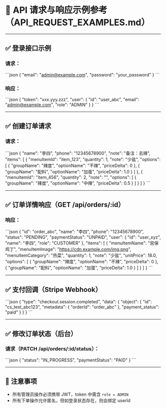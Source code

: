 # 🧪 API 请求与响应示例参考（API_REQUEST_EXAMPLES.md）

---

## ✅ 登录接口示例

### 请求：
\`\`\`json
{
  "email": "admin@example.com",
  "password": "your_password"
}
\`\`\`

### 响应：
\`\`\`json
{
  "token": "xxx.yyy.zzz",
  "user": {
    "id": "user_abc",
    "email": "admin@example.com",
    "role": "ADMIN"
  }
}
\`\`\`

---

## ✅ 创建订单请求

### 请求：
\`\`\`json
{
  "name": "李四",
  "phone": "12345678900",
  "note": "备注：去辣",
  "items": [
    {
      "menuItemId": "item_123",
      "quantity": 1,
      "note": "少盐",
      "options": [
        { "groupName": "辣度", "optionName": "不辣", "priceDelta": 0 },
        { "groupName": "配料", "optionName": "加蛋", "priceDelta": 1.0 }
      ]
    },
    {
      "menuItemId": "item_456",
      "quantity": 2,
      "note": "",
      "options": [
        { "groupName": "辣度", "optionName": "中辣", "priceDelta": 0.5 }
      ]
    }
  ]
}
\`\`\`

---

## ✅ 订单详情响应（GET /api/orders/:id）

### 响应：
\`\`\`json
{
  "id": "order_abc",
  "name": "李四",
  "phone": "12345678900",
  "status": "PENDING",
  "paymentStatus": "UNPAID",
  "user": {
    "id": "user_xyz",
    "name": "李四",
    "role": "CUSTOMER"
  },
  "items": [
    {
      "menuItemName": "宫保鸡丁",
      "menuItemImage": "https://cdn.example.com/img.png",
      "menuItemCategory": "热菜",
      "quantity": 1,
      "note": "少盐",
      "unitPrice": 18.0,
      "options": [
        { "groupName": "辣度", "optionName": "不辣", "priceDelta": 0 },
        { "groupName": "配料", "optionName": "加蛋", "priceDelta": 1.0 }
      ]
    }
  ]
}
\`\`\`

---

## ✅ 支付回调（Stripe Webhook）

\`\`\`json
{
  "type": "checkout.session.completed",
  "data": {
    "object": {
      "id": "cs_test_abc123",
      "metadata": {
        "orderId": "order_abc"
      },
      "payment_status": "paid"
    }
  }
}
\`\`\`

---

## ✅ 修改订单状态（后台）

### 请求（PATCH /api/orders/:id/status）：
\`\`\`json
{
  "status": "IN_PROGRESS",
  "paymentStatus": "PAID"
}
\`\`\`

---

## 📌 注意事项

- 所有管理员操作必须携带 JWT，token 中需含 `role = ADMIN`
- 所有下单操作允许匿名，但如登录状态存在，则会绑定 userId
